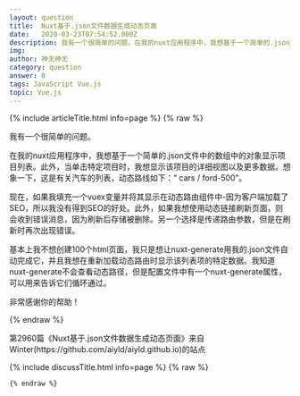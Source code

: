 ```yaml
---
layout: question
title:  Nuxt基于.json文件数据生成动态页面
date:   2020-03-23T07:54:52.000Z
description: 我有一个很简单的问题。在我的nuxt应用程序中，我想基于一个简单的.json文件中的数组中的对象显示项目列表。此外，当单击特定项目时，我想显示该项目的...
img: 
author: 神无神无
category: question
answer: 0
tags: JavaScript Vue.js
topic: Vue.js
---
```

<div class="article-root">
  <div class="article">
    {% include articleTitle.html info=page %}
    {% raw %}
    <div class="article-content"><p><font style="vertical-align: inherit;"><font style="vertical-align: inherit;">我有一个很简单的问题。</font></font></p>

<p><font style="vertical-align: inherit;"><font style="vertical-align: inherit;">在我的nuxt应用程序中，我想基于一个简单的.json文件中的数组中的对象显示项目列表。</font><font style="vertical-align: inherit;">此外，当单击特定项目时，我想显示该项目的详细视图以及更多数据。</font><font style="vertical-align: inherit;">想象一下，这是有关汽车的列表，动态路线如下：“ cars / ford-500”。</font></font></p>

<p><font style="vertical-align: inherit;"><font style="vertical-align: inherit;">现在，如果我填充一个vuex变量并将其显示在动态路由组件中-因为客户端加载了SEO，所以我没有得到SEO的好处。</font><font style="vertical-align: inherit;">此外，如果我想使用动态链接刷新页面，则会收到错误消息，因为刷新后存储被删除。</font><font style="vertical-align: inherit;">另一个选择是传递路由参数，但是在刷新时再次出现错误。</font></font></p>

<p><font style="vertical-align: inherit;"><font style="vertical-align: inherit;">基本上我不想创建100个html页面，我只是想让nuxt-generate用我的.json文件自动完成它，并且我想在重新加载动态路由时显示该列表项的特定数据。</font><font style="vertical-align: inherit;">我知道nuxt-generate不会查看动态路径，但是配置文件中有一个nuxt-generate属性，可以用来告诉它们循环通过。</font></font></p>

<p><font style="vertical-align: inherit;"><font style="vertical-align: inherit;">非常感谢你的帮助！</font></font></p></div>
    {% endraw %}
  </div>
  <p class="winter_mark">第2960篇《Nuxt基于.json文件数据生成动态页面》来自Winter(https://github.com/aiyld/aiyld.github.io)的站点</p>
  <div class="discuss-wrapper">
    {% include discussTitle.html info=page %}
    {% raw %}
    
    {% endraw %}
  </div>
<div>
